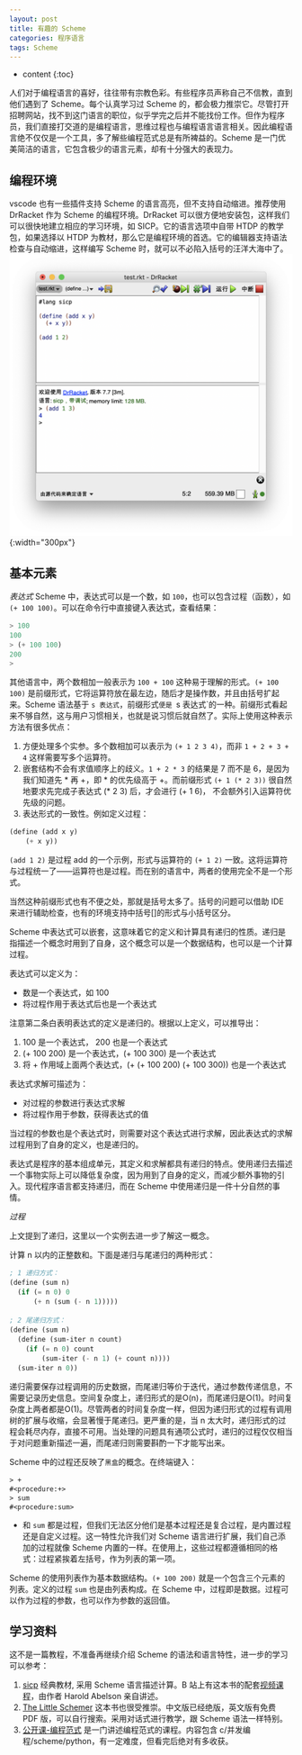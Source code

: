 ```yaml
---
layout: post
title: 有趣的 Scheme
categories: 程序语言
tags: Scheme
---
```

* content
{:toc}

人们对于编程语言的喜好，往往带有宗教色彩。有些程序员声称自己不信教，直到他们遇到了 Scheme。每个认真学习过 Scheme 的，都会极力推崇它。尽管打开招聘网站，找不到这门语言的职位，似乎学完之后并不能找份工作。但作为程序员，我们直接打交道的是编程语言，思维过程也与编程语言语言相关。因此编程语言绝不仅仅是一个工具，多了解些编程范式总是有所裨益的。Scheme 是一门优美简洁的语言，它包含极少的语言元素，却有十分强大的表现力。

## 编程环境
vscode 也有一些插件支持 Scheme 的语言高亮，但不支持自动缩进。推荐使用 DrRacket 作为 Scheme 的编程环境。DrRacket 可以很方便地安装包，这样我们可以很快地建立相应的学习环境，如 SICP。它的语言选项中自带 HTDP 的教学包，如果选择以 HTDP 为教材，那么它是编程环境的首选。它的编辑器支持语法检查与自动缩进，这样编写 Scheme 时，就可以不必陷入括号的汪洋大海中了。
![](/assets/img/DrScheme.png){:width="300px"}

## 基本元素

*表达式*
Scheme 中，表达式可以是一个数，如 `100`，也可以包含过程（函数），如 `(+ 100 100)`。可以在命令行中直接键入表达式，查看结果：
```scheme
> 100
100
> (+ 100 100)
200
> 
```

其他语言中，两个数相加一般表示为 `100 + 100` 这种易于理解的形式。`(+ 100 100)` 是前缀形式，它将运算符放在最左边，随后才是操作数，并且由括号扩起来。Scheme 语法基于 `s 表达式`，前缀形式`便是 `s 表达式`的一种。前缀形式看起来不够自然，这与用户习惯相关，也就是说习惯后就自然了。实际上使用这种表示方法有很多优点：

1. 方便处理多个实参。多个数相加可以表示为 `(+ 1 2 3 4)`，而非 `1 + 2 + 3 + 4` 这样需要写多个运算符。
2. 嵌套结构不会有求值顺序上的歧义。`1 + 2 * 3` 的结果是 7 而不是 6，是因为我们知道先 * 再 +，即 * 的优先级高于 +。而前缀形式 `(+ 1 (* 2 3))` 很自然地要求先完成子表达式 (* 2 3) 后，才会进行 (+ 1 6)， 不会额外引入运算符优先级的问题。
3. 表达形式的一致性。例如定义过程：
```scheme
(define (add x y)
    (+ x y))
```
`(add 1 2)` 是过程 add 的一个示例，形式与运算符的 `(+ 1 2)` 一致。这将运算符与过程统一了——运算符也是过程。而在别的语言中，两者的使用完全不是一个形式。

当然这种前缀形式也有不便之处，那就是括号太多了。括号的问题可以借助 IDE 来进行辅助检查，也有的环境支持中括号[]的形式与小括号区分。

Scheme 中表达式可以嵌套，这意味着它的定义和计算具有递归的性质。递归是指描述一个概念时用到了自身，这个概念可以是一个数据结构，也可以是一个计算过程。

表达式可以定义为：
- 数是一个表达式，如 100
- 将过程作用于表达式后也是一个表达式

注意第二条白表明表达式的定义是递归的。根据以上定义，可以推导出：

1. 100 是一个表达式， 200 也是一个表达式
2. (+ 100 200) 是一个表达式，(+ 100 300) 是一个表达式
3. 将 + 作用域上面两个表达式，(+ (+ 100 200) (+ 100 300)) 也是一个表达式

表达式求解可描述为：
- 对过程的参数进行表达式求解
- 将过程作用于参数，获得表达式的值

当过程的参数也是个表达式时，则需要对这个表达式进行求解，因此表达式的求解过程用到了自身的定义，也是递归的。

表达式是程序的基本组成单元，其定义和求解都具有递归的特点。使用递归去描述一个事物实际上可以降低复杂度，因为用到了自身的定义，而减少额外事物的引入。现代程序语言都支持递归，而在 Scheme 中使用递归是一件十分自然的事情。

*过程*

上文提到了递归，这里以一个实例去进一步了解这一概念。

计算 n 以内的正整数和。下面是递归与尾递归的两种形式：

```scheme
; 1 递归方式：
(define (sum n)
  (if (= n 0) 0
      (+ n (sum (- n 1)))))

; 2 尾递归方式：
(define (sum n)
  (define (sum-iter n count)
    (if (= n 0) count
        (sum-iter (- n 1) (+ count n))))
  (sum-iter n 0))
```

递归需要保存过程调用的历史数据，而尾递归等价于迭代，通过参数传递信息，不需要记录历史信息。空间复杂度上，递归形式的是O(n)，而尾递归是O(1)。时间复杂度上两者都是O(1)。尽管两者的时间复杂度一样，但因为递归形式的过程有调用树的扩展与收缩，会显著慢于尾递归。更严重的是，当 n 太大时，递归形式的过程会耗尽内存，直接不可用。当处理的问题具有通项公式时，递归的过程仅仅相当于对问题重新描述一遍，而尾递归则需要斟酌一下才能写出来。

Scheme 中的过程还反映了`黑盒`的概念。在终端键入：
```
> +
#<procedure:+>
> sum
#<procedure:sum>
```
+ 和 `sum` 都是过程，但我们无法区分他们是基本过程还是复合过程，是内置过程还是自定义过程。这一特性允许我们对 Scheme 语言进行扩展，我们自己添加的过程就像 Scheme 内置的一样。在使用上，这些过程都遵循相同的格式：过程紧挨着左括号，作为列表的第一项。

Scheme 的使用列表作为基本数据结构。`(+ 100 200)` 就是一个包含三个元素的列表。定义的过程 `sum` 也是由列表构成。在 Scheme 中，过程即是数据。过程可以作为过程的参数，也可以作为参数的返回值。

## 学习资料

这不是一篇教程，不准备再继续介绍 Scheme 的语法和语言特性，进一步的学习可以参考：

1. [sicp](https://book.douban.com/subject/1148282/) 经典教材, 采用 Scheme 语言描述计算。B 站上有这本书的配套[视频课程](https://www.bilibili.com/video/BV1Xx41117tr)，由作者 Harold Abelson 亲自讲述。
2. [The Little Schemer](https://book.douban.com/subject/1632977/) 这本书也很受推崇。中文版已经绝版，英文版有免费 PDF 版，可以自行搜索。采用对话式进行教学，跟 Scheme 语法一样特别。
3. [公开课-编程范式](https://www.bilibili.com/video/BV1Cx411S7HJ) 是一门讲述编程范式的课程。内容包含 c/并发编程/scheme/python，有一定难度，但看完后绝对有多收获。
